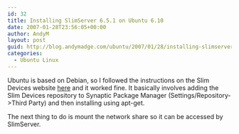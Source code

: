 ```yaml
---
id: 32
title: Installing SlimServer 6.5.1 on Ubuntu 6.10
date: 2007-01-28T23:56:05+00:00
author: AndyM
layout: post
guid: http://blog.andymadge.com/ubuntu/2007/01/28/installing-slimserver-651-on-ubuntu-610/
categories:
  - Ubuntu Linux
---
```

Ubuntu is based on Debian, so I followed the instructions on the Slim Devices website [here](http://wiki.slimdevices.com/index.php/Debian_Package) and it worked fine. It basically involves adding the Slim Devices repository to Synaptic Package Manager (Settings/Repository->Third Party) and then installing using apt-get.

The next thing to do is mount the network share so it can be accessed by SlimServer.